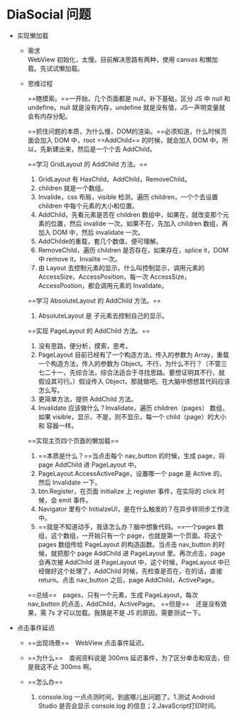 DiaSocial 问题
===
- 实现懒加载
	- 需求  
		WebView 初始化，太慢。目前解决思路有两种，使用 canvas 和懒加载。先试试懒加载。
	- 思维过程  
	
		==瞎摸索。==一开始，几个页面都是 null，补下基础，区分 JS 中 null 和 undefine。null 就是没有内存，undefine 就是没有值，JS一声明变量就会有内存分配。  
	
		==抓住问题的本质，为什么慢，DOM的渲染。==必须知道，什么时候页面会加入 DOM 中，root ==AddChild== 的时候，就会加入 DOM 中。所以，先新建出来，然后是一个个去 AddChild。 
 
		==学习 GridLayout 的 AddChild 方法。==    
		    
		1. GridLayout 有 HasChild，AddChild，RemoveChild。
		2. children 就是一个数组。
		3. Invalide，css 布局，visible 检测，遍历 children，一个个去设置 children 中每个元素的大小和位置。
		4. AddChild，先看元素是否在 children 数组中，如果在，就改变那个元素的位置，然后 invalide 一次。如果不在，先加入 children 数组，再加入 DOM 中，然后 invalidate 一次。
		5. AddChilde的重载，套几个数值，便可理解。
		6. RemoveChild，遍历 children 是否存在，如果存在，splice it，DOM 中 remove it，Invalite 一次。
		7. 由 Layout 去控制元素的显示，什么叫控制显示，调用元素的 AccessSize，AccessPosition，每一次 AccessSize，AccessPostion，都会调用元素的 Invalidate。    
		
		==学习 AbsoluteLayout 的 AddChild 方法。==    
		
		1. AbsoluteLayout 是 子元素去控制自己的显示。

		==实现 PageLayout 的 AddChild 方法。==  
		
		1. 没有思路，便分析，摸索，思考。
		2. PageLayout 目前已经有了一个构造方法，传入的参数为 Array，重载一个构造方法，传入的参数为 Object。不行，为什么不行？（不管三七二十一，先综合法，综合法适合于寻找思路。要想证明其不行，就假设其可行。）假设传入 Object，那就做吧。在大脑中想想其代码应该怎么写。
		3. 更简单方法，提供 AddChild 方法。
		4. Invalidate 应该做什么？Invalidate，遍历 children（pages） 数组，如果 visible，显示，不是，则不显示，每一个 child（page）的大小和 容器一样。

		==实现主页四个页面的懒加载==
		
		1. ==本质是什么？==当点击每个 nav_button 的时候，生成 page，将 page AddChild 进 PageLayout 中。
		2. PageLayout.AccessActivePage，设置哪一个 page 是 Active 的，然后 Invalidate 一下。
		3. btn.Register，在页面 initialize 上 register 事件，在实际的 click 时候，会 emit 事件。
		4. Navigator 里有个 InitialzeUI，是在什么触发的？在异步转同步工作流中。
		5. ==就是不知道动手，我该怎么办？脑中想象代码。==一个pages 数组，这个数组，一开始只有一个 page，也就是第一个页面。将这个 pages 数组传给 PageLayout 的构造函数。当点击 nav_button 的时候，就把那个 page AddChild 进 PageLayout 里。再次点击，page 会再次被 AddChild 进 PageLayout 中，这个时候，PageLayout 中已经做好这个处理了，AddChild 时候，先检查是否在，在的话，直接 return。点击 nav_button 之后，page AddChild，ActivePage。
	
		==总结==　pages，只有一个元素，生成 PageLayout，每次 nav_button 的点击，AddChild，ActivePage。
		==但是==　还是没有效果，需 7s 才可以加载。我猜是不是 JS 的原因，需要测试一下。
		
		
- 点击事件延迟
	- ==出现场景==　WebView 点击事件延迟。
	- ==为什么==　查阅资料说是 300ms 延迟事件，为了区分单击和双击，但是我这不止 300ms 啊。
	- ==怎么办==　

		1. console.log 一点点测时间，到底哪儿出问题了。1.测试 Android Studio 是否会显示 console.log 的信息；2.JavaScript打印时间。

		    
				

